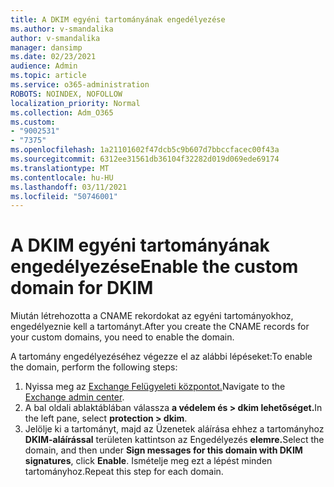 ```yaml
---
title: A DKIM egyéni tartományának engedélyezése
ms.author: v-smandalika
author: v-smandalika
manager: dansimp
ms.date: 02/23/2021
audience: Admin
ms.topic: article
ms.service: o365-administration
ROBOTS: NOINDEX, NOFOLLOW
localization_priority: Normal
ms.collection: Adm_O365
ms.custom:
- "9002531"
- "7375"
ms.openlocfilehash: 1a21101602f47dcb5c9b607d7bbccfacec00f43a
ms.sourcegitcommit: 6312ee31561db36104f32282d019d069ede69174
ms.translationtype: MT
ms.contentlocale: hu-HU
ms.lasthandoff: 03/11/2021
ms.locfileid: "50746001"
---
```

# <a name="enable-the-custom-domain-for-dkim"></a><span data-ttu-id="0bcfe-102">A DKIM egyéni tartományának engedélyezése</span><span class="sxs-lookup"><span data-stu-id="0bcfe-102">Enable the custom domain for DKIM</span></span>

<span data-ttu-id="0bcfe-103">Miután létrehozotta a CNAME rekordokat az egyéni tartományokhoz, engedélyeznie kell a tartományt.</span><span class="sxs-lookup"><span data-stu-id="0bcfe-103">After you create the CNAME records for your custom domains, you need to enable the domain.</span></span>

<span data-ttu-id="0bcfe-104">A tartomány engedélyezéséhez végezze el az alábbi lépéseket:</span><span class="sxs-lookup"><span data-stu-id="0bcfe-104">To enable the domain, perform the following steps:</span></span>

1. <span data-ttu-id="0bcfe-105">Nyissa meg az [Exchange Felügyeleti központot.](https://outlook.office365.com/ecp/)</span><span class="sxs-lookup"><span data-stu-id="0bcfe-105">Navigate to the [Exchange admin center](https://outlook.office365.com/ecp/).</span></span>
2. <span data-ttu-id="0bcfe-106">A bal oldali ablaktáblában válassza **a védelem és > dkim lehetőséget.**</span><span class="sxs-lookup"><span data-stu-id="0bcfe-106">In the left pane, select **protection > dkim**.</span></span>
3. <span data-ttu-id="0bcfe-107">Jelölje ki a tartományt, majd az Üzenetek aláírása ehhez a tartományhoz **DKIM-aláírással** területen kattintson az Engedélyezés **elemre.**</span><span class="sxs-lookup"><span data-stu-id="0bcfe-107">Select the domain, and then under **Sign messages for this domain with DKIM signatures**, click **Enable**.</span></span> <span data-ttu-id="0bcfe-108">Ismételje meg ezt a lépést minden tartományhoz.</span><span class="sxs-lookup"><span data-stu-id="0bcfe-108">Repeat this step for each domain.</span></span>

